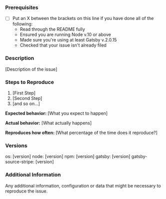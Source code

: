 <!--

Have you read our Code of Conduct? By filing an Issue, you are expected to comply with it, including treating everyone with respect. Thank you!

-->

### Prerequisites

* [ ] Put an X between the brackets on this line if you have done all of the following:
  * Read through the README fully
  * Ensured you are running Node v.10 or above
  * Made sure you're using at least Gatsby v.2.0.15
  * Checked that your issue isn't already filed

### Description

[Description of the issue]

### Steps to Reproduce

1. [First Step]
2. [Second Step]
3. [and so on...]

**Expected behavior:** [What you expect to happen]

**Actual behavior:** [What actually happens]

**Reproduces how often:** [What percentage of the time does it reproduce?]

### Versions

os: [version]
node: [version]
npm: [version]
gatsby: [version]
gatsby-source-stripe: [version]


### Additional Information

Any additional information, configuration or data that might be necessary to reproduce the issue.